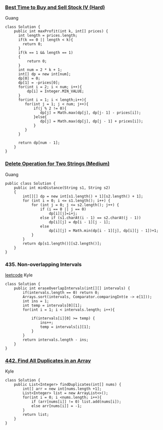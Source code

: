 ### [Best Time to Buy and Sell Stock IV (Hard)](https://leetcode.com/problems/best-time-to-buy-and-sell-stock-iv/description/)
Guang 
```
class Solution {
    public int maxProfit(int k, int[] prices) {
      int length = prices.length;
      if(k == 0 || length < k){
        return 0;
      }  
      if(k == 1 && length == 1)
      {
          return 0;
      }
      int num = 2 * k + 1;
      int[] dp = new int[num]; 
      dp[0] = 0;
      dp[1] = -prices[0];
      for(int i = 2; i < num; i++){
          dp[i] = Integer.MIN_VALUE;
      }
      for(int i = 1; i < length;i++){
         for(int j = 1; j < num; j++){
             if(j % 2 != 0){
                dp[j] = Math.max(dp[j], dp[j- 1] - prices[i]);
             }else{
                dp[j] = Math.max(dp[j], dp[j - 1] + prices[i]);
             }
         }
      }

      return dp[num - 1];
    }
} 

```
### [Delete Operation for Two Strings (Medium)](https://leetcode.com/problems/delete-operation-for-two-strings/description/)
Guang
```
public class Solution {
    public int minDistance(String s1, String s2) 
    {
        int[][] dp = new int[s1.length() + 1][s2.length() + 1];
        for (int i = 0; i <= s1.length(); i++) {
            for (int j = 0; j <= s2.length(); j++) {
                if (i == 0 || j == 0)
                    dp[i][j]=i+j;
                else if (s1.charAt(i - 1) == s2.charAt(j - 1))
                    dp[i][j] = dp[i - 1][j - 1];
                else
                    dp[i][j] = Math.min(dp[i - 1][j], dp[i][j - 1])+1;
            }
        }
        return dp[s1.length()][s2.length()];
    }
}

```

### 435. Non-overlapping Intervals
[leetcode](https://leetcode.com/problems/non-overlapping-intervals/)
Kyle
```
class Solution {
    public int eraseOverlapIntervals(int[][] intervals) {
        if(intervals.length == 0) return 0;
        Arrays.sort(intervals, Comparator.comparingInt(e -> e[1]));
        int ins = 1;
        int temp = intervals[0][1];
        for(int i = 1; i < intervals.length; i++){
            
            if(intervals[i][0] >= temp) {
                ins++;
                temp = intervals[i][1];
            }
        }
        return intervals.length - ins;
    }
}
```
### [442. Find All Duplicates in an Array](https://leetcode.com/problems/find-all-duplicates-in-an-array/)
Kyle
```
class Solution {
    public List<Integer> findDuplicates(int[] nums) {
        int[] arr = new int[nums.length +1];
        List<Integer> list = new ArrayList<>();
        for(int i = 0; i <nums.length; i++){
            if (arr[nums[i]] != 0) list.add(nums[i]);
            else arr[nums[i]] = -1;
        }
        return list;
    }
}
```
